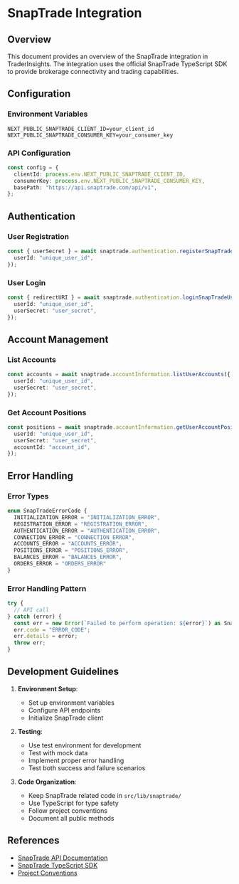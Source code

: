 # SnapTrade Integration

## Overview
This document provides an overview of the SnapTrade integration in TraderInsights. The integration uses the official SnapTrade TypeScript SDK to provide brokerage connectivity and trading capabilities.

## Configuration

### Environment Variables
```env
NEXT_PUBLIC_SNAPTRADE_CLIENT_ID=your_client_id
NEXT_PUBLIC_SNAPTRADE_CONSUMER_KEY=your_consumer_key
```

### API Configuration
```typescript
const config = {
  clientId: process.env.NEXT_PUBLIC_SNAPTRADE_CLIENT_ID,
  consumerKey: process.env.NEXT_PUBLIC_SNAPTRADE_CONSUMER_KEY,
  basePath: "https://api.snaptrade.com/api/v1",
};
```

## Authentication

### User Registration
```typescript
const { userSecret } = await snaptrade.authentication.registerSnapTradeUser({
  userId: "unique_user_id",
});
```

### User Login
```typescript
const { redirectURI } = await snaptrade.authentication.loginSnapTradeUser({
  userId: "unique_user_id",
  userSecret: "user_secret",
});
```

## Account Management

### List Accounts
```typescript
const accounts = await snaptrade.accountInformation.listUserAccounts({
  userId: "unique_user_id",
  userSecret: "user_secret",
});
```

### Get Account Positions
```typescript
const positions = await snaptrade.accountInformation.getUserAccountPositions({
  userId: "unique_user_id",
  userSecret: "user_secret",
  accountId: "account_id",
});
```

## Error Handling

### Error Types
```typescript
enum SnapTradeErrorCode {
  INITIALIZATION_ERROR = "INITIALIZATION_ERROR",
  REGISTRATION_ERROR = "REGISTRATION_ERROR",
  AUTHENTICATION_ERROR = "AUTHENTICATION_ERROR",
  CONNECTION_ERROR = "CONNECTION_ERROR",
  ACCOUNTS_ERROR = "ACCOUNTS_ERROR",
  POSITIONS_ERROR = "POSITIONS_ERROR",
  BALANCES_ERROR = "BALANCES_ERROR",
  ORDERS_ERROR = "ORDERS_ERROR"
}
```

### Error Handling Pattern
```typescript
try {
  // API call
} catch (error) {
  const err = new Error(`Failed to perform operation: ${error}`) as SnapTradeError;
  err.code = "ERROR_CODE";
  err.details = error;
  throw err;
}
```

## Development Guidelines

1. **Environment Setup**:
   - Set up environment variables
   - Configure API endpoints
   - Initialize SnapTrade client

2. **Testing**:
   - Use test environment for development
   - Test with mock data
   - Implement proper error handling
   - Test both success and failure scenarios

3. **Code Organization**:
   - Keep SnapTrade related code in `src/lib/snaptrade/`
   - Use TypeScript for type safety
   - Follow project conventions
   - Document all public methods

## References

- [SnapTrade API Documentation](https://docs.snaptrade.com)
- [SnapTrade TypeScript SDK](https://github.com/passiv/snaptrade-sdks)
- [Project Conventions](../CONVENTIONS.md) 